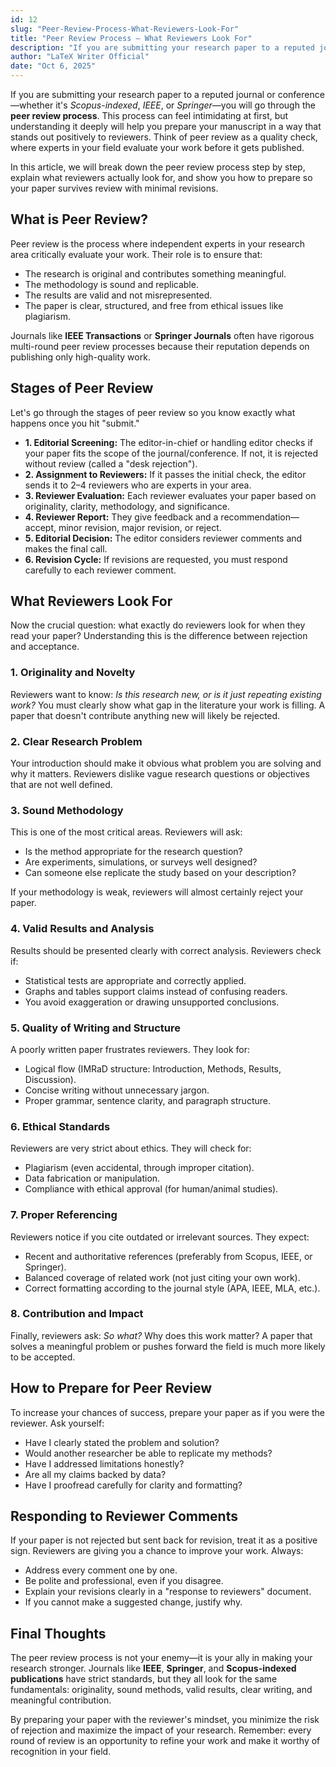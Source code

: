 ```yaml
---
id: 12
slug: "Peer-Review-Process-What-Reviewers-Look-For"
title: "Peer Review Process – What Reviewers Look For"
description: "If you are submitting your research paper to a reputed journal or conference—whether it's Scopus-indexed, IEEE, or Springer—you will go through the peer review process. This process can feel intimidating at first, but understanding it deeply will help you prepare your manuscript in a way that stands out positively to reviewers. Think of peer review as a quality check, where experts in your field evaluate your work before it gets published."
author: "LaTeX Writer Official"
date: "Oct 6, 2025"
---
```


If you are submitting your research paper to a reputed journal or conference—whether it's *Scopus-indexed*, *IEEE*, or *Springer*—you will go through the **peer review process**. This process can feel intimidating at first, but understanding it deeply will help you prepare your manuscript in a way that stands out positively to reviewers. Think of peer review as a quality check, where experts in your field evaluate your work before it gets published.

In this article, we will break down the peer review process step by step, explain what reviewers actually look for, and show you how to prepare so your paper survives review with minimal revisions.

## What is Peer Review?

Peer review is the process where independent experts in your research area critically evaluate your work. Their role is to ensure that:

- The research is original and contributes something meaningful.
- The methodology is sound and replicable.
- The results are valid and not misrepresented.
- The paper is clear, structured, and free from ethical issues like plagiarism.

Journals like **IEEE Transactions** or **Springer Journals** often have rigorous multi-round peer review processes because their reputation depends on publishing only high-quality work.

## Stages of Peer Review

Let's go through the stages of peer review so you know exactly what happens once you hit "submit."

- **1. Editorial Screening:** The editor-in-chief or handling editor checks if your paper fits the scope of the journal/conference. If not, it is rejected without review (called a "desk rejection").
- **2. Assignment to Reviewers:** If it passes the initial check, the editor sends it to 2–4 reviewers who are experts in your area.
- **3. Reviewer Evaluation:** Each reviewer evaluates your paper based on originality, clarity, methodology, and significance.
- **4. Reviewer Report:** They give feedback and a recommendation—accept, minor revision, major revision, or reject.
- **5. Editorial Decision:** The editor considers reviewer comments and makes the final call.
- **6. Revision Cycle:** If revisions are requested, you must respond carefully to each reviewer comment.

## What Reviewers Look For

Now the crucial question: what exactly do reviewers look for when they read your paper? Understanding this is the difference between rejection and acceptance.

### 1. Originality and Novelty

Reviewers want to know: *Is this research new, or is it just repeating existing work?* You must clearly show what gap in the literature your work is filling. A paper that doesn't contribute anything new will likely be rejected.

### 2. Clear Research Problem

Your introduction should make it obvious what problem you are solving and why it matters. Reviewers dislike vague research questions or objectives that are not well defined.

### 3. Sound Methodology

This is one of the most critical areas. Reviewers will ask:

- Is the method appropriate for the research question?
- Are experiments, simulations, or surveys well designed?
- Can someone else replicate the study based on your description?

If your methodology is weak, reviewers will almost certainly reject your paper.

### 4. Valid Results and Analysis

Results should be presented clearly with correct analysis. Reviewers check if:

- Statistical tests are appropriate and correctly applied.
- Graphs and tables support claims instead of confusing readers.
- You avoid exaggeration or drawing unsupported conclusions.

### 5. Quality of Writing and Structure

A poorly written paper frustrates reviewers. They look for:

- Logical flow (IMRaD structure: Introduction, Methods, Results, Discussion).
- Concise writing without unnecessary jargon.
- Proper grammar, sentence clarity, and paragraph structure.

### 6. Ethical Standards

Reviewers are very strict about ethics. They will check for:

- Plagiarism (even accidental, through improper citation).
- Data fabrication or manipulation.
- Compliance with ethical approval (for human/animal studies).

### 7. Proper Referencing

Reviewers notice if you cite outdated or irrelevant sources. They expect:

- Recent and authoritative references (preferably from Scopus, IEEE, or Springer).
- Balanced coverage of related work (not just citing your own work).
- Correct formatting according to the journal style (APA, IEEE, MLA, etc.).

### 8. Contribution and Impact

Finally, reviewers ask: *So what?* Why does this work matter? A paper that solves a meaningful problem or pushes forward the field is much more likely to be accepted.

## How to Prepare for Peer Review

To increase your chances of success, prepare your paper as if you were the reviewer. Ask yourself:

- Have I clearly stated the problem and solution?
- Would another researcher be able to replicate my methods?
- Have I addressed limitations honestly?
- Are all my claims backed by data?
- Have I proofread carefully for clarity and formatting?

## Responding to Reviewer Comments

If your paper is not rejected but sent back for revision, treat it as a positive sign. Reviewers are giving you a chance to improve your work. Always:

- Address every comment one by one.
- Be polite and professional, even if you disagree.
- Explain your revisions clearly in a "response to reviewers" document.
- If you cannot make a suggested change, justify why.

## Final Thoughts

The peer review process is not your enemy—it is your ally in making your research stronger. Journals like **IEEE**, **Springer**, and **Scopus-indexed publications** have strict standards, but they all look for the same fundamentals: originality, sound methods, valid results, clear writing, and meaningful contribution.

By preparing your paper with the reviewer's mindset, you minimize the risk of rejection and maximize the impact of your research. Remember: every round of review is an opportunity to refine your work and make it worthy of recognition in your field.